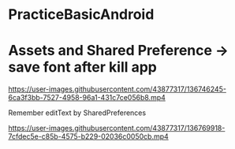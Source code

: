 # PracticeBasicAndroid

# Assets and Shared Preference -> save font after kill app

https://user-images.githubusercontent.com/43877317/136746245-6ca3f3bb-7527-4958-96a1-431c7ce056b8.mp4


Remember editText by SharedPreferences


https://user-images.githubusercontent.com/43877317/136769918-7cfdec5e-c85b-4575-b229-02036c0050cb.mp4



